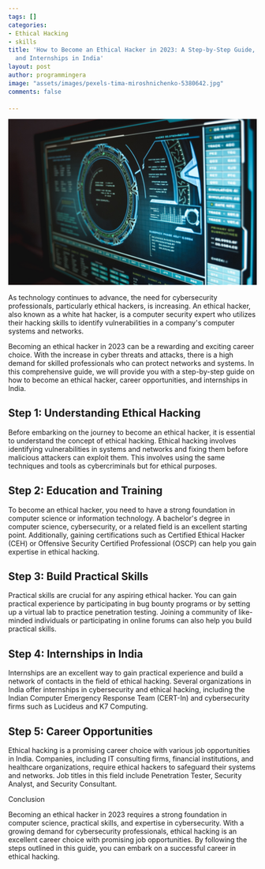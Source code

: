 ```yaml
---
tags: []
categories:
- Ethical Hacking
- skills
title: 'How to Become an Ethical Hacker in 2023: A Step-by-Step Guide, Career Opportunities,
  and Internships in India'
layout: post
author: programmingera
image: "assets/images/pexels-tima-miroshnichenko-5380642.jpg"
comments: false

---
```

![](assets/images/pexels-tima-miroshnichenko-5380642.jpg)

As technology continues to advance, the need for cybersecurity professionals, particularly ethical hackers, is increasing. An ethical hacker, also known as a white hat hacker, is a computer security expert who utilizes their hacking skills to identify vulnerabilities in a company's computer systems and networks.

Becoming an ethical hacker in 2023 can be a rewarding and exciting career choice. With the increase in cyber threats and attacks, there is a high demand for skilled professionals who can protect networks and systems. In this comprehensive guide, we will provide you with a step-by-step guide on how to become an ethical hacker, career opportunities, and internships in India.

## Step 1: Understanding Ethical Hacking

Before embarking on the journey to become an ethical hacker, it is essential to understand the concept of ethical hacking. Ethical hacking involves identifying vulnerabilities in systems and networks and fixing them before malicious attackers can exploit them. This involves using the same techniques and tools as cybercriminals but for ethical purposes.

## Step 2: Education and Training

To become an ethical hacker, you need to have a strong foundation in computer science or information technology. A bachelor's degree in computer science, cybersecurity, or a related field is an excellent starting point. Additionally, gaining certifications such as Certified Ethical Hacker (CEH) or Offensive Security Certified Professional (OSCP) can help you gain expertise in ethical hacking.

## Step 3: Build Practical Skills

Practical skills are crucial for any aspiring ethical hacker. You can gain practical experience by participating in bug bounty programs or by setting up a virtual lab to practice penetration testing. Joining a community of like-minded individuals or participating in online forums can also help you build practical skills.

## Step 4: Internships in India

Internships are an excellent way to gain practical experience and build a network of contacts in the field of ethical hacking. Several organizations in India offer internships in cybersecurity and ethical hacking, including the Indian Computer Emergency Response Team (CERT-In) and cybersecurity firms such as Lucideus and K7 Computing.

## Step 5: Career Opportunities

Ethical hacking is a promising career choice with various job opportunities in India. Companies, including IT consulting firms, financial institutions, and healthcare organizations, require ethical hackers to safeguard their systems and networks. Job titles in this field include Penetration Tester, Security Analyst, and Security Consultant.

Conclusion

Becoming an ethical hacker in 2023 requires a strong foundation in computer science, practical skills, and expertise in cybersecurity. With a growing demand for cybersecurity professionals, ethical hacking is an excellent career choice with promising job opportunities. By following the steps outlined in this guide, you can embark on a successful career in ethical hacking.

